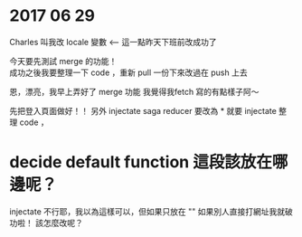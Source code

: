 # 2017 06 29

Charles 叫我改 locale 變數 <-- 這一點昨天下班前改成功了

今天要先測試 merge 的功能！  
成功之後我要整理一下 code  ，重新 pull 一份下來改過在 push 上去  

恩，漂亮，我早上弄好了 merge 功能
我覺得我fetch 寫的有點樣子阿～


先把登入頁面做好！！
另外 injectate saga reducer 要改為 * 就要 injectate
整理 code ， 

# decide default function 這段該放在哪邊呢？

injectate 不行耶，我以為這樣可以，但如果只放在 "\"
如果別人直接打網址我就破功啦！
該怎麼改呢？
